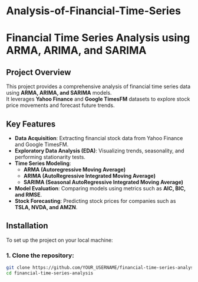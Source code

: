 # Analysis-of-Financial-Time-Series

# Financial Time Series Analysis using ARMA, ARIMA, and SARIMA

## Project Overview
This project provides a comprehensive analysis of financial time series data using **ARMA, ARIMA, and SARIMA** models.  
It leverages **Yahoo Finance** and **Google TimesFM** datasets to explore stock price movements and forecast future trends.

## Key Features
- **Data Acquisition**: Extracting financial stock data from Yahoo Finance and Google TimesFM.
- **Exploratory Data Analysis (EDA)**: Visualizing trends, seasonality, and performing stationarity tests.
- **Time Series Modeling**:
  - **ARMA (Autoregressive Moving Average)**
  - **ARIMA (AutoRegressive Integrated Moving Average)**
  - **SARIMA (Seasonal AutoRegressive Integrated Moving Average)**
- **Model Evaluation**: Comparing models using metrics such as **AIC, BIC, and RMSE**.
- **Stock Forecasting**: Predicting stock prices for companies such as **TSLA, NVDA, and AMZN**.

## Installation
To set up the project on your local machine:

### 1. Clone the repository:
```bash
git clone https://github.com/YOUR_USERNAME/financial-time-series-analysis.git
cd financial-time-series-analysis
